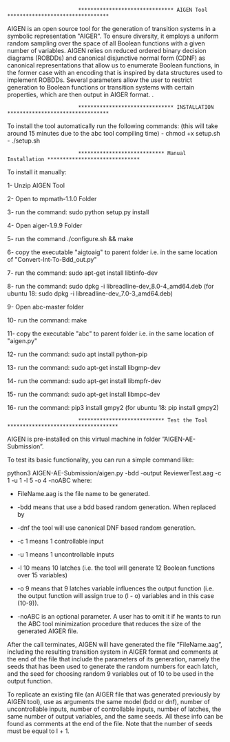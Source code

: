                            ******************************* AIGEN Tool  *********************************

AIGEN is an open source tool for the generation of transition systems in a symbolic representation "AIGER". To ensure diversity, it employs a uniform random sampling over the space of all Boolean functions with a given number of variables. AIGEN relies on reduced ordered binary decision diagrams (ROBDDs) and canonical disjunctive normal form (CDNF) as canonical representations that allow us to enumerate Boolean functions, in the former case with an encoding that is inspired by data structures used to implement ROBDDs. Several parameters allow the user to restrict generation to Boolean functions or transition systems with certain properties, which are then output in AIGER
format. .


                           ******************************* INSTALLATION  *********************************


To install the tool automatically run the following commands: (this will take around 15 minutes due to the abc tool compiling time)
	- chmod +x setup.sh
	- ./setup.sh

                           **************************** Manual Installation ******************************

To install it manually:

1- Unzip AIGEN Tool

2- Open to mpmath-1.1.0 Folder

3- run the command: sudo python setup.py install

4- Open aiger-1.9.9 Folder

5- run the command ./configure.sh && make

6- copy the executable "aigtoaig" to parent folder i.e. in the same location of "Convert-Int-To-Bdd_out.py"

7- run the command: sudo apt-get install libtinfo-dev

8- run the command: sudo dpkg -i libreadline-dev_8.0-4_amd64.deb  (for ubuntu 18: sudo dpkg -i libreadline-dev_7.0-3_amd64.deb)

9- Open abc-master folder

10- run the command: make

11- copy the executable "abc" to parent folder i.e. in the same location of "aigen.py"

12- run the command: sudo apt install python-pip

13- run the command: sudo apt-get install libgmp-dev

14- run the command: sudo apt-get install libmpfr-dev

15- run the command: sudo apt-get install libmpc-dev

16- run the command: pip3 install gmpy2 (for ubuntu 18: pip install gmpy2)
                                                      
                           **************************** Test the Tool ************************************
                           

AIGEN is pre-installed on this virtual machine in folder ”AIGEN-AE-Submission”.

To test its basic functionality, you can run a simple command like: 

python3 AIGEN-AE-Submission/aigen.py -bdd -output ReviewerTest.aag -c 1 -u 1 -l 5 -o 4 -noABC
where:
* FileName.aag is the file name to be generated.

* -bdd means that use a bdd based random generation. When replaced by

* -dnf the tool will use canonical DNF based random generation.
 
* -c 1 means 1 controllable input

* -u 1 means 1 uncontrollable inputs

* -l 10 means 10 latches (i.e. the tool will generate 12 Boolean functions over 15 variables)

* -o 9 means that 9 latches variable influences the output function (i.e. the output function will assign true to (l - o) variables and in this case (10-9)).

* -noABC is an optional parameter. A user has to omit it if he wants to run the ABC tool minimization procedure that reduces the size of the generated AIGER file.

After the call terminates, AIGEN will have generated the file ”FileName.aag”, including the resulting transition system in AIGER format and comments at the end of the file that include the parameters of its generation, namely the seeds that has been used to generate the random numbers for each latch, and the seed for choosing random 9 variables out of 10 to be used in the output function.

To replicate an existing file (an AIGER file that was generated previously by AIGEN tool), use as arguments the same model (bdd or dnf), number of uncontrollable inputs, number of controllable inputs, number of latches, the same number of output variables, and the same seeds. All these info can be found as comments at the end of the file. Note that the number of seeds must be equal to l + 1.

